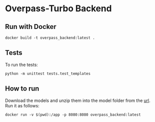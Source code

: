 # Overpass-Turbo Backend

## Run with Docker
`docker build -t overpass_backend:latest .`

## Tests
To run the tests:

`python -m unittest tests.test_templates`

## How to run
Download the models and unzip them into the model folder from the [url](https://deutschewelle-my.sharepoint.com/:f:/g/personal/ipek_baris-schlicht_dw_com/EnT844usbSZIrHM8c48IJbMB2rh4zAaDXo5dqb_EtD8xcw?e=SLumPC).
Run it as follows:
```shell
docker run -v $(pwd):/app -p 8080:8080 overpass_backend:latest
```

